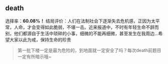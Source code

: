 ## death

选择率：**60.08%！**
结局评价：人们在法制社会下逐渐失去危机感，正因为太平常，人命，才会变得如此脆弱，不堪一击。近来报道中，不时有年轻生命不辞而别，他们都源自于生活中琐碎的小事，细微的不能再细微，甚至发生在我周边...希望大家以此为戒，保持生命的珍贵

> 第一批下楼一定是最为危险的，到地面就一定安全了吗？每次death前题目一定有所暗示哦~
